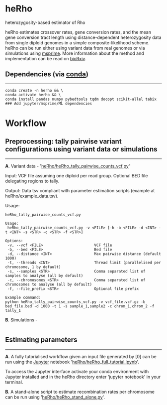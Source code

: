 heRho
=========
heterozygosity-based estimator of Rho

heRho estimates crossover rates, gene conversion rates, and the mean gene conversion tract length using distance-dependent heterozygosity data from single diploid genomes in a simple composite-likelihood scheme. heRho can be run either using variant data from real genomes or via simulations using [msprime](https://github.com/tskit-dev/msprime). More information about the method and implementation can be read on [bioRxiv](https://www.biorxiv.org/content/10.1101/2021.11.09.467857v1.full.pdf).

## Dependencies (via [conda](https://conda.io/miniconda.html))
-------
```
conda create -n herho && \
conda activate herho && \
conda install pandas numpy pybedtools tqdm docopt scikit-allel tabix ### Add jupyter/msprime/ML dependencies
```

# Workflow

## Preprocessing: tally pairwise variant configurations using variant data or simulations
-------
**A**. Variant data - '[heRho/heRho_tally_pairwise_counts_vcf.py](https://github.com/samebdon/heRho/blob/main/heRho/heRho_tally_pairwise_counts_vcf.py)'

Input: VCF file assuming one diploid per read group. Optional BED file delegating regions to tally.

Output: Data tsv compliant with parameter estimation scripts (example at heRho/example_data.tsv).

Usage:

```
heRho_tally_pairwise_counts_vcf.py

Usage: 
 heRho_tally_pairwise_counts_vcf.py -v <FILE> [-h -b <FILE> -d <INT> -t <INT> -s <STR> -c <STR> -f <STR>]

Options:
 -v, --vcf <FILE>                       VCF file
 -b, --bed <FILE>                       Bed file
 -d, --distance <INT>                   Max pairwise distance (default 1000)
 -t, --threads <INT>                    Thread limit (parallelised per chromosome, 1 by default)
 -s, --samples <STR>                    Comma separated list of samples to analyse (all by default)
 -c, --chromosomes <STR>                Comma separated list of chromosomes to analyse (all by default)
 -f, --file_prefix <STR>                Optional file prefix

Example command:
python heRho_tally_pairwise_counts_vcf.py -v vcf_file.vcf.gz -b bed_file.bed -d 1000 -t 1 -s sample_1,sample2 -c chrom_1,chrom_2 -f tally_1
```

**B**. Simulations - 
```
```

## Estimating parameters
-------

**A**. A fully tutorialised workflow given an input file generated by [0] can be run using the [Jupyter](https://jupyter.org/) notebook '[heRho/heRho_full_tutorial.ipynb](https://github.com/samebdon/heRho/blob/main/heRho/heRho_full_tutorial.ipynb)'.

To access the Jupyter interface activate your conda environment with Jupyter installed and in the heRho directory enter 'jupyter notebook' in your terminal.

**B**. A stand-alone script to estimate recombination rates per chromosome can be run using  '[heRho/heRho_stand_alone.py](https://github.com/samebdon/heRho/blob/main/heRho/heRho_stand_alone.py)'.
